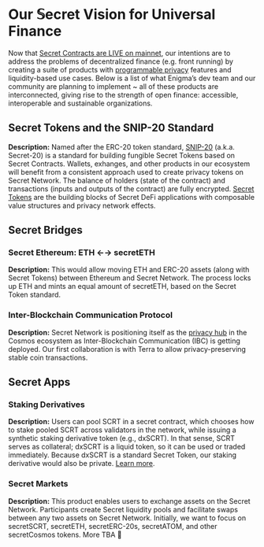 # Our 𝕊ecret Vision for Universal Finance

Now that [Secret Contracts are LIVE on mainnet](https://blog.scrt.network/upgrade-complete-secret-contracts-live-mainnet), our intentions are to address the problems of decentralized finance (e.g. front running) by creating a suite of products with [programmable privacy](https://blog.scrt.network/programmable-privacy) features and liquidity-based use cases. Below is a list of what Enigma’s dev team and our community are planning to implement ~ all of these products are interconnected, giving rise to the strength of open finance: accessible, interoperable and sustainable organizations.

## Secret Tokens and the SNIP-20 Standard
**Description:** Named after the ERC-20 token standard, [SNIP-20](https://github.com/SecretFoundation/SNIP/blob/master/SNIP-20.md) (a.k.a. Secret-20) is a standard for building fungible Secret Tokens based on Secret Contracts. Wallets, exhanges, and other products in our ecosystem will benefit from a consistent approach used to create privacy tokens on Secret Network. The balance of holders (state of the contract) and transactions (inputs and outputs of the contract) are fully encrypted. [Secret Tokens](https://blog.scrt.network/secret-tokens-programmable-privacy-for-defi) are the building blocks of Secret DeFi applications with composable value structures and privacy network effects.

## Secret Bridges

### Secret Ethereum: ETH ←→ secretETH
**Description:** This would allow moving ETH and ERC-20 assets (along with Secret Tokens) between Ethereum and Secret Network. The process locks up ETH and mints an equal amount of secretETH, based on the Secret Token standard.

### Inter-Blockchain Communication Protocol
**Description:** Secret Network is positioning itself as the [privacy hub](https://blog.scrt.network/secret-hub) in the Cosmos ecosystem as Inter-Blockchain Communication (IBC) is getting deployed. Our first collaboration is with Terra to allow privacy-preserving stable coin transactions.

## Secret Apps

### Staking Derivatives
**Description:** Users can pool SCRT in a secret contract, which chooses how to stake pooled SCRT across validators in the network, while issuing a synthetic staking derivative token (e.g., dxSCRT). In that sense, SCRT serves as collateral; dxSCRT is a liquid token, so it can be used or traded immediately. Because dxSCRT is a standard Secret Token, our staking derivative would also be private. [Learn more](https://blog.scrt.network/secret-staking-derivatives).

### Secret Markets
**Description:** This product enables users to exchange assets on the Secret Network. Participants create Secret liquidity pools and facilitate swaps between any two assets on Secret Network. Initially, we want to focus on secretSCRT, secretETH, secretERC-20s, secretATOM, and other secretCosmos tokens. More TBA 🤫
